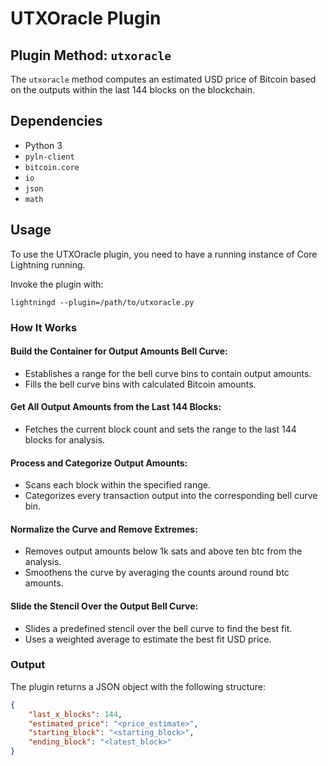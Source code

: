 # UTXOracle Plugin

## Plugin Method: `utxoracle`

The `utxoracle` method computes an estimated USD price of Bitcoin based on the outputs within the last 144 blocks on the blockchain.

## Dependencies

- Python 3
- `pyln-client`
- `bitcoin.core`
- `io`
- `json`
- `math`

## Usage

To use the UTXOracle plugin, you need to have a running instance of Core Lightning running.

Invoke the plugin with:


```lightningd --plugin=/path/to/utxoracle.py```


### How It Works

#### Build the Container for Output Amounts Bell Curve:
- Establishes a range for the bell curve bins to contain output amounts.
- Fills the bell curve bins with calculated Bitcoin amounts.

#### Get All Output Amounts from the Last 144 Blocks:
- Fetches the current block count and sets the range to the last 144 blocks for analysis.

#### Process and Categorize Output Amounts:
- Scans each block within the specified range.
- Categorizes every transaction output into the corresponding bell curve bin.

#### Normalize the Curve and Remove Extremes:
- Removes output amounts below 1k sats and above ten btc from the analysis.
- Smoothens the curve by averaging the counts around round btc amounts.

#### Slide the Stencil Over the Output Bell Curve:
- Slides a predefined stencil over the bell curve to find the best fit.
- Uses a weighted average to estimate the best fit USD price.

### Output

The plugin returns a JSON object with the following structure:

```json
{
    "last_x_blocks": 144,
    "estimated_price": "<price_estimate>",
    "starting_block": "<starting_block>",
    "ending_block": "<latest_block>"
}
